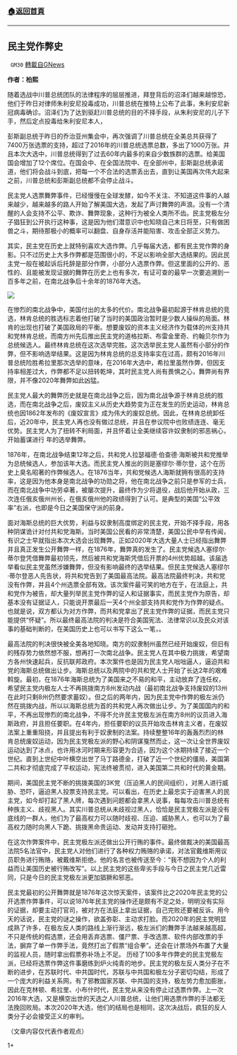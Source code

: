 ###  [:house:返回首頁](https://github.com/ourhimalayas/txt)
---

## 民主党作弊史
` GM30` [轉載自GNews](https://gnews.org/zh-hans/628660/)

**作者：柏熙**

随着选战中川普总统团队的法律程序的层层推进，拜登背后的沼泽们越来越惊恐，他们于昨日对律师朱利安尼投毒成功，川普总统在推特上公布了此事，朱利安尼新冠病毒确诊。沼泽们为了达到驱赶川普总统的目的不择手段，从朱利安尼的儿子下手，然后定点投毒给朱利安尼本人，

彭斯副总统于昨日的乔治亚州集会中，再次强调了川普总统在全美总共获得了7400万张选票的支持，超过了2016年的川普总统选票总数，多出了1000万张。并且本次大选中，川普总统得到了过去60年内最多的来自少数族群的选票。给美国国会增加了12个席位。在国会中、在全国法院中、在全部州中，彭斯副总统承诺道，他们将会战斗到底，把每一个不合法的选票丢出去，直到让美国再次伟大起来之前，川普总统和彭斯副总统都不会停止战斗。

民主党人选票舞弊事件，已经慢慢在全球发酵，如今不关注、不知道这件事的人越来越少，越来越多的路人开始了解美国大选，发起了声讨舞弊的声浪。没有一个清醒的人会支持不公平、欺诈、舞弊现象，这种行为被全人类所不齿。民主党极左分子猖狂到公开执行这种事，这是因为他们潜意识中也知晓自己末日将至，只有做困兽之斗，期待那极小的概率可以翻盘、自身存活并能陷害、攻击全部正义势力。

其实，民主党在历史上就特别喜欢大选作弊。几乎每届大选，都有民主党作弊的身影。只不过历史上大多作弊都是范围很小的，不足以影响全部大选结果的。因此民主党一般在被起诉后托辞是部分作弊，小部分人选票作弊。但这里面的公开的、恶性的、且能被发现证据的舞弊在历史上也有多次，有证可查的最早一次要追溯到一百多年之前，在南北战争后十余年的1876年大选。

![]()![](https://gnews-media-offload.s3.amazonaws.com/wp-content/uploads/2020/12/08082932/AP20332448254027.webp_.jpg)

在惨烈的南北战争中，美国付出的太多的代价。南北战争最初起源于林肯总统的竞选，林肯总统的胜选标志着他打破了当时的美国政治暂时是少数人操纵的局面。林肯的出现也打破了美国政局的平衡。想要废奴的资本主义经济作为载体的州支持共和党林肯总统，而南方州先后推出民主党的道格拉斯、布雷金里奇、约翰贝尔作为总统候选人。最终林肯总统在这次选举完胜。这次选举民主党人虽然有小部分的作弊，但不影响选举结果。这是因为林肯总统的总支持率实在过高，颇有2016年川普总统险胜希拉里那次选举的意味，在2016年大选中，希拉里虽然作弊，但因支持率相差过大，作弊都不足以扭转乾坤，其时民主党人尚有畏惧之心，舞弊尚有界限，并不像2020年舞弊如此凶猛。

民主党人最大的舞弊历史就是在南北战争之后，因为南北战争源于林肯总统的胜选，而在南北战争之后，废奴主义从历史大趋势变为正在发生的历史运动，林肯总统也因1862年发布的《废奴宣言》成为伟大的废奴总统。因此，在林肯总统卸任后，近20年中，民主党人再也没有做过总统，并且在参议院中也败绩连连、毫无优势。民主党人为了扭转不利局面，并且怀着让全美继续容许奴隶制的邪恶祸心，开始蓄谋进行 年的选举舞弊。

1876年，在南北战争结束12年之后，共和党人拉瑟福德·伯查德·海斯被共和党推举为总统候选人，参加该年大选。而民主党人推出的则是塞缪尔·蒂尔登，这个在历史上臭名昭著的作弊候选人。在1876当年，共和党候选人海斯就拥有很高的支持率，这是因为他本身是南北战争的功勋之将，他在南北战争之前只是参军的士兵，而在南北战争中功劳卓著，被屡次提升，最终作为少将退役，战后他开始从政，三次连任俄亥俄州州长，在俄亥俄州他的政绩得到了认可。是典型的美国“公平效率”右派，也即是今日之美国保守派的前身。

面对海斯总统的巨大优势，利益与奴隶制高度绑定的民主党，开始不择手段，用各种阴谋诡计对付共和党海斯。当时美国公民看的非常清楚，美国公民中早有传闻，有识之士早就指出本次大选会出现舞弊。正如2020年大选大量人士已经指出舞弊并且真正发生公开舞弊一样，在1876年，舞弊真的发生了。民主党候选人塞缪尔·蒂尔登凭借舞弊最初领先，然后被共和党海斯凭借后开票的4州优势超越。该届选举看似民主党虽然涉嫌舞弊，但没有影响最终的选举结果。但民主党候选人塞缪尔·蒂尔登恶人先告状，将共和党告到了美国最高法院。最高法院最终判决，共和党没有作弊，并且4个州选票全部有效。该次案件最可笑的地方在于，在法庭上，共和党作为被告，却大量列举民主党作弊的证人和证据事实，而民主党作为原告，却基本没有证据证人，只能说开票最后一天4个州全部支持共和党作为作弊的疑点。也就是说，双方都认为对方作弊，而共和党拿出了民主党作弊的证据，而民主党只能提供“怀疑”。所以最终最高法院的判决是符合美国宪法、法律常识以及民众对该事的基础判断的，在美国历史上也可以书写下这么一笔，。

最高法院的判决很快被全美各地知晓。南方的奴隶制州虽然已经开始废奴，但旧有的残存势力依然想不服，想再打一次南北战争。民主党人在其中极力挑拨，希望南方各州快速起兵，反抗联邦政府。本次案件也是因为民主党人咄咄逼人，逼迫共和党的海斯总统做出让步。海斯总统以及两院中的共和党人士开始了长达2年的艰难斡旋。最初，在1876年海斯总统为了美国来之不易的和平，主动放弃了连任权，希望民主党内极左人士不再挑拨南方8州发动内战（最初南北战争支持废奴的13州在此时只剩8州仍然要求蓄奴）。但之后的两年内，因为民主党中作弊的极左派仍然在挑拨内战，所以以海斯总统为首的共和党人再次做出让步。为了美国国内的和平，不再出现惨烈的南北战争，不得不允许民主党极左派在南方8州的议员进入海斯政府，并且担任要职。在4年内，担任要职的议员开始攻击林肯主义者，在废奴法案上重重阻挠，并且提出有利于奴隶制的法案。持续整整16年的轰轰烈烈的林肯总统废奴运动，因为民主党极左派的野心和阴谋戛然而止，这一次让全世界废奴运动达到了冰点，也许用冰河时期来形容更为合适，因为这个冰期持续了接近一个世纪。直到上世纪中叶横空出世了马丁路德金，打破了近一个世纪的僵局，美国第二共和才彻底完成了平权运动，宪法终被贯彻，进入美国第二共和时代的黄金期。

期间，美国民主党不断的挑拨美国的3K党（压迫黑人的民间组织），对黑人进行威胁、恐吓，逼迫黑人投票支持民主党。可以看出，在历史上最忠实于迫害黑人的民主党，如今却打起了黑人牌，每次遇到问题都会拿黑人说事，每每攻击川普总统有种族主义、歧视黑人。其实川普总统从未歧视过黑人，恰恰是民主党极左派是没有底线的一群人，他们为了最高权力可以随时歧视、压迫、威胁黑人，也可以为了最高权力随时向黑人下跪、挑拨黑命贵运动、发动并支持打砸抢。

在这次作弊案件中，民主党极左派还做出公开行贿的事件。最终做裁决的美国最高法院5名法官中，民主党人对他们进行了各种权力贿赂的承诺，对法官戴维斯用议员职务进行贿赂，被戴维斯拒绝。他的名言也被传送至今：“我不想因为个人的利益而让美国历史被行贿改写”。以上民主党的这些卑劣手段与今日之民主党几近雷同，只是今日的民主党极左派更加猖獗和邪恶。

民主党最初的公开舞弊就是1876年这次惊天案件，该案件比之2020年民主党的公开选票作弊事件，可以说1876年民主党的操作还是颇有不足之处，明明没有实际的证据，却要主动打官司，被对方在法庭上拿出证据，自己完败还要被反诉。用今天的话说，民主党的谜之操作，欲盖弥彰、主动求打脸。而2020年的民主党明显成熟了许多，在极左反人类的路线上渐行渐远，极左派们的舞弊手法越来越高超，不只是传统的假选票，还会用丢弃选票、僵尸票、手改选票、软件内部改票的手法，摒弃了单一作弊手法，竟然打出了假票“组合拳”。还会在计票场外布置了大量的监视人员，随时拿出假票弥补场上不足。 历经了100多年作弊史的民主党极左派，已经将选票作弊这件事磨练到炉火纯青的地步。民主党的极左反人类分子在不断的进步，在苏联时代、中共国时代，苏联与中共国和极左分子密切勾结，形成了一个庞大的利益关系网，有了邪教国家苏联、中共国的支持，极左势力愈加膨胀，因此在克林顿、希拉里、小布什时代，民主党从来没有停止过选票作弊。上一次2016年大选，又是横空出世的天选之人川普总统，让他们用选票作弊的手法都无法挽回败局。本次2020年大选，他们的结局也是相同，这次决战后，疯狂的反人类分子必会接受正义的审判。

（文章内容仅代表作者观点）

1+
